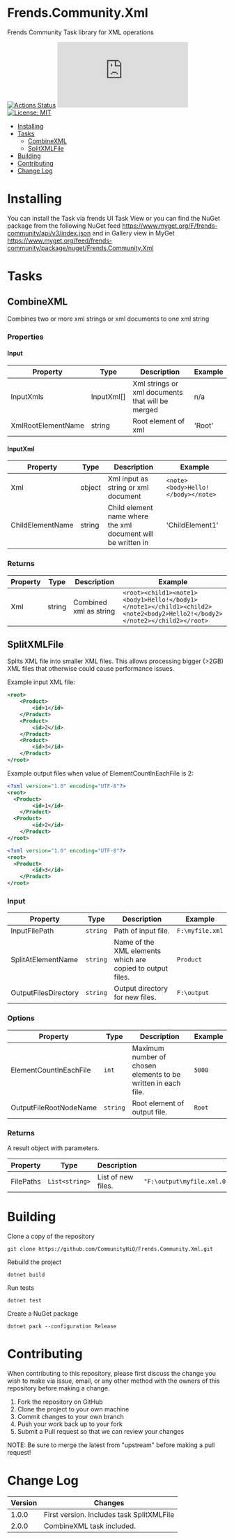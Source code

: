 # Frends.Community.Xml

Frends Community Task library for XML operations

[![Actions Status](https://github.com/CommunityHiQ/Frends.Community.Xml/workflows/PackAndPushAfterMerge/badge.svg)](https://github.com/CommunityHiQ/Frends.Community.Xml/actions) ![MyGet](https://img.shields.io/myget/frends-community/v/Frends.Community.Xml) [![License: MIT](https://img.shields.io/badge/License-MIT-yellow.svg)](https://opensource.org/licenses/MIT) 

- [Installing](#installing)
- [Tasks](#tasks)
     - [CombineXML](#combineXML)
     - [SplitXMLFile](#SplitXMLFile)
- [Building](#building)
- [Contributing](#contributing)
- [Change Log](#change-log)

# Installing

You can install the Task via frends UI Task View or you can find the NuGet package from the following NuGet feed
https://www.myget.org/F/frends-community/api/v3/index.json and in Gallery view in MyGet https://www.myget.org/feed/frends-community/package/nuget/Frends.Community.Xml

# Tasks

## CombineXML
Combines two or more xml strings or xml documents to one xml string

### Properties

#### Input

| Property | Type | Description | Example |
| -------- | -------- | -------- | -------- |
| InputXmls | InputXml[] | Xml strings or xml documents that will be merged | n/a |
| XmlRootElementName| string | Root element of xml| 'Root' |

#### InputXml

| Property | Type | Description | Example |
| -------- | -------- | -------- | -------- |
| Xml| object | Xml input as string or xml document | `<note><body>Hello!</body></note> `|
| ChildElementName| string | Child element name where the xml document will be written in| 'ChildElement1' |


### Returns

| Property | Type | Description | Example |
| -------- | -------- | -------- | -------- |
| Xml| string| Combined xml as string | ``<root><child1><note1><body1>Hello!</body1></note1></child1><child2><note2<body2>Hello2!</body2></note2></child2></root>``

## SplitXMLFile

Splits XML file into smaller XML files. This allows processing bigger (>2GB) XML files that otherwise could cause performance issues.

Example input XML file: 
```xml
<root>
    <Product>
        <id>1</id>
    </Product>
    <Product>
        <id>2</id>
    </Product>
    <Product>
        <id>3</id>
    </Product>
</root>
```

Example output files when value of ElementCountInEachFile is 2:

```xml
<?xml version="1.0" encoding="UTF-8"?>
<root>
  <Product>
        <id>1</id>
    </Product>
  <Product>
        <id>2</id>
    </Product>
</root>
```

```xml
<?xml version="1.0" encoding="UTF-8"?>
<root>
  <Product>
        <id>3</id>
    </Product>
</root>
```

### Input

| Property | Type | Description | Example |
| -------- | -------- | -------- | -------- |
| InputFilePath | `string` | Path of input file. | `F:\myfile.xml` |
| SplitAtElementName | `string` |  Name of the XML elements which are copied to output files. | `Product` |
| OutputFilesDirectory | `string` | Output directory for new files. | `F:\output` |

### Options

| Property | Type | Description | Example |
| -------- | -------- | -------- | -------- |
| ElementCountInEachFile | `int` | Maximum number of chosen elements to be written in each file. | `5000` |
| OutputFileRootNodeName | `string` | Root element of output file. | `Root` |

### Returns

A result object with parameters.

| Property | Type | Description | Example |
| -------- | -------- | -------- | -------- |
| FilePaths | `List<string>` | List of new files. | `"F:\output\myfile.xml.0.part","F:\output\myfile.xml.1.part"` |

# Building

Clone a copy of the repository

`git clone https://github.com/CommunityHiQ/Frends.Community.Xml.git`

Rebuild the project

`dotnet build`

Run tests

`dotnet test`

Create a NuGet package

`dotnet pack --configuration Release`

# Contributing
When contributing to this repository, please first discuss the change you wish to make via issue, email, or any other method with the owners of this repository before making a change.

1. Fork the repository on GitHub
2. Clone the project to your own machine
3. Commit changes to your own branch
4. Push your work back up to your fork
5. Submit a Pull request so that we can review your changes

NOTE: Be sure to merge the latest from "upstream" before making a pull request!

# Change Log

| Version | Changes |
| ------- | ------- |
| 1.0.0   | First version. Includes task SplitXMLFile |
| 2.0.0   | CombineXML task included. |
